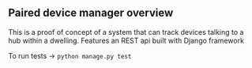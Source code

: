 ## Paired device manager overview

This is a proof of concept of a system that can track devices talking to a hub within a dwelling. Features an REST api built with Django framework


To run tests -> 
`python manage.py test`